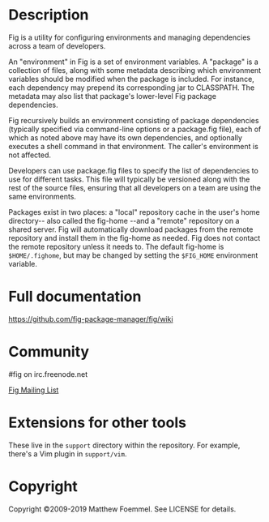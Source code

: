# Description

Fig is a utility for configuring environments and managing dependencies across
a team of developers.

An "environment" in Fig is a set of environment variables.  A "package" is a
collection of files, along with some metadata describing which environment
variables should be modified when the package is included.  For instance, each
dependency may prepend its corresponding jar to CLASSPATH.  The metadata may
also list that package's lower-level Fig package dependencies.

Fig recursively builds an environment consisting of package dependencies
(typically specified via command-line options or a package.fig file), each of
which as noted above may have its own dependencies, and optionally executes a
shell command in that environment.  The caller's environment is not affected.

Developers can use package.fig files to specify the list of dependencies to use
for different tasks. This file will typically be versioned along with the rest
of the source files, ensuring that all developers on a team are using the same
environments.

Packages exist in two places: a "local" repository cache in the user's home
directory-- also called the fig-home --and a "remote" repository on a shared
server. Fig will automatically download packages from the remote repository and
install them in the fig-home as needed.  Fig does not contact the remote
repository unless it needs to.  The default fig-home is `$HOME/.fighome`, but
may be changed by setting the `$FIG_HOME` environment variable.

# Full documentation

https://github.com/fig-package-manager/fig/wiki

# Community

\#fig on irc.freenode.net

[Fig Mailing List](http://groups.google.com/group/fig-user)

# Extensions for other tools

These live in the `support` directory within the repository.  For example,
there's a Vim plugin in `support/vim`.

# Copyright

Copyright ©2009-2019 Matthew Foemmel. See LICENSE for details.
